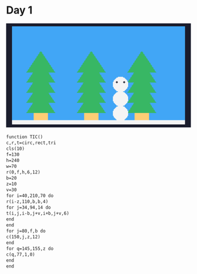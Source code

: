 # Day 1
![Chirstmas trees over a sky background with a snowman to one side](./day01/day01.gif)
```
function TIC()
c,r,t=circ,rect,tri
cls(10)
f=130
h=240
w=70
r(0,f,h,6,12)
b=20
z=10
v=30
for i=40,210,70 do
r(i-z,110,b,b,4)
for j=34,94,14 do
t(i,j,i-b,j+v,i+b,j+v,6) 
end
end
for j=80,f,b do
c(150,j,z,12)
end
for q=145,155,z do
c(q,77,1,0)
end
end
```